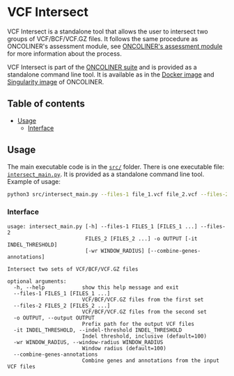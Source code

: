 # VCF Intersect<!-- omit in toc -->

VCF Intersect is a standalone tool that allows the user to intersect two groups of VCF/BCF/VCF.GZ files. It follows the same procedure as ONCOLINER's assessment module, see [ONCOLINER's assessment module](../../modules/oncoliner_assessment/) for more information about the process.

VCF Intersect is part of the [ONCOLINER suite](../../README.md) and is provided as a standalone command line tool. It is available as in the [Docker image](../../Dockerfile) and [Singularity image](../../singularity.def) of ONCOLINER.

## Table of contents<!-- omit in toc -->
- [Usage](#usage)
  - [Interface](#interface)


## Usage

The main executable code is in the [`src/`](/src/) folder. There is one executable file: [`intersect_main.py`](/src/intersect_main.py). It is provided as a standalone command line tool. Example of usage:

```bash
python3 src/intersect_main.py --files-1 file_1.vcf file_2.vcf --files-2 file_3.vcf file_4.vcf -o intersect_out
```

### Interface

```
usage: intersect_main.py [-h] --files-1 FILES_1 [FILES_1 ...] --files-2
                         FILES_2 [FILES_2 ...] -o OUTPUT [-it INDEL_THRESHOLD]
                         [-wr WINDOW_RADIUS] [--combine-genes-annotations]

Intersect two sets of VCF/BCF/VCF.GZ files

optional arguments:
  -h, --help            show this help message and exit
  --files-1 FILES_1 [FILES_1 ...]
                        VCF/BCF/VCF.GZ files from the first set
  --files-2 FILES_2 [FILES_2 ...]
                        VCF/BCF/VCF.GZ files from the second set
  -o OUTPUT, --output OUTPUT
                        Prefix path for the output VCF files
  -it INDEL_THRESHOLD, --indel-threshold INDEL_THRESHOLD
                        Indel threshold, inclusive (default=100)
  -wr WINDOW_RADIUS, --window-radius WINDOW_RADIUS
                        Window radius (default=100)
  --combine-genes-annotations
                        Combine genes and annotations from the input VCF files
```
